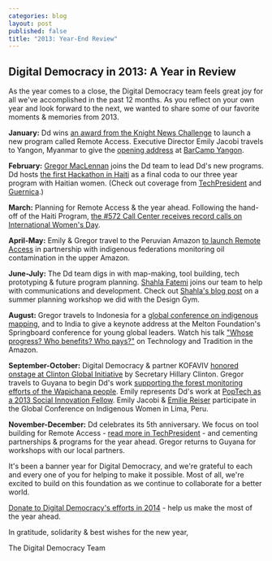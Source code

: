 ```yaml
---
categories: blog
layout: post
published: false
title: "2013: Year-End Review"
---
```


## Digital Democracy in 2013: A Year in Review

As the year comes to a close, the Digital Democracy team feels great joy for all we've accomplished in the past 12 months. As you reflect on your own year and look forward to the next, we wanted to share some of our favorite moments & memories from 2013.

**January:** Dd wins [an award from the Knight News Challenge](http://www.digital-democracy.org/blog/digital-democracy-selected-as-winner-of-the-knight-news-mobile-challenge/) to launch a new program called Remote Access. Executive Director Emily Jacobi travels to Yangon, Myanmar to give the [opening address](http://www.youtube.com/watch?v=3mOkTtVT7CM) at [BarCamp Yangon](https://www.facebook.com/barcampyangon).

**February:** [Gregor MacLennan](http://twitter.com/gmaclennan) joins the Dd team to lead Dd's new programs. Dd hosts [the first Hackathon in Haiti](http://www.digital-democracy.org/blog/reflections-from-haitihack-sparking-a-local-movement/) as a final coda to our three year program with Haitian women. (Check out coverage from [TechPresident](http://techpresident.com/news/wegov/23477/techies-gather-port-au-prince-haitis-first-hackathon) and [Guernica](http://www.guernicamag.com/daily/emily-jacobi-hacking-for-haiti/).)

**March:** Planning for Remote Access & the year ahead. Following the hand-off of the Haiti Program, [the #572 Call Center receives record calls on International Women's Day](http://www.digital-democracy.org/blog/expanding-access-to-haitis-gender-based-violence-call-center/).

**April-May:** Emily & Gregor travel to the Peruvian Amazon [to launch Remote Access](http://www.digital-democracy.org/blog/update-on-remote-access/) in partnership with indigenous federations monitoring oil contamination in the upper Amazon.

**June-July:** The Dd team digs in with map-making, tool building, tech prototyping & future program planning. [Shahla Fatemi](https://twitter.com/sFate) joins our team to help with communications and development. Check out [Shahla's blog post](http://pinyoning.blogspot.com/2013/09/DigitalDemocracy.DesignGym.html) on a summer planning workshop we did with the Design Gym.

**August:** Gregor travels to Indonesia for a [global conference on indigenous mapping](http://www.digital-democracy.org/blog/participatory-mapping-for-indigenous-rights/), and to India to give a keynote address at the Melton Foundation's Springboard conference for young global leaders. Watch his talk ["Whose progress? Who benefits? Who pays?"](http://www.youtube.com/watch?v=X6elG7Oa-sM&t=1m30s) on Technology and Tradition in the Amazon.

**September-October:** Digital Democracy & partner KOFAVIV [honored onstage at Clinton Global Initiative](http://www.digital-democracy.org/blog/haiti-commitment-featured-at-clinton-global-initiative/) by Secretary Hillary Clinton. Gregor travels to Guyana to begin Dd's work [supporting the forest monitoring efforts of the Wapichana people](http://www.digital-democracy.org/ourwork/guyana/). Emily represents Dd's work at [PopTech as a 2013 Social Innovation Fellow](https://www.poptech.org/popcasts/emily_jacobi_digitizing_democracy). Emily Jacobi & [Emilie Reiser](https://twitter.com/emreiser) participate in the Global Conference on Indigenous Women in Lima, Peru.

**November-December:** Dd celebrates its 5th anniversary. We focus on tool building for  Remote Access - [read more in TechPresident](http://techpresident.com/news/wegov/24523/raspberry-pi-tackles-great-firewall-and-peruvian-amazon) - and cementing partnerships & programs for the year ahead. Gregor returns to Guyana for workshops with our local partners.

It's been a banner year for Digital Democracy, and we're grateful to each and every one of you for helping to make it possible. Most of all, we're excited to build on this foundation as we continue to collaborate for a better world.

[Donate to Digital Democracy's efforts in 2014](http://digital-democracy.org/donate) - help us make the most of the year ahead.

In gratitude, solidarity & best wishes for the new year,

The Digital Democracy Team